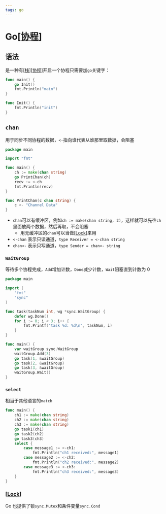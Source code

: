 ```yaml
---
tags: go
---
```


# Go[[协程]]

## 语法

是一种有[[栈]][[协程]]开启一个协程只需要加`go`关键字：

```go
func main() {
    go Init()
    fmt.Println("main")
}

func Init() {
    fmt.Println("init")
}
```

## `chan`

用于同步不同协程的数据，`<-`指向谁代表从谁那里取数据，会阻塞

```Go
package main

import "fmt"

func main() {
    ch := make(chan string)
    go PrintChan(ch)
    recv := <-ch
    fmt.Println(recv)
}

func PrintChan(c chan string) {
    c <- "Channel Data"
}

```

- `chan`可以有缓冲区，例如`ch := make(chan string, 2)`，这样就可以先往`ch`里面放两个数据，然后再取，不会阻塞
  - 用无缓冲区的`chan`可以当做[[Lock]]来用
- `<-chan` 表示只读通道，`type Receiver = <-chan string`
- `chan<-` 表示只写通道，`type Sender = chan<- string`

### `WaitGroup`

等待多个协程完成，`Add`增加计数，`Done`减少计数，`Wait`阻塞直到计数为 0

```go
package main

import (
    "fmt"
    "sync"
)

func task(taskNum int, wg *sync.WaitGroup) {
    defer wg.Done()
    for i := 0; i < 3; i++ {
        fmt.Printf("task %d: %d\n", taskNum, i)
    }
}

func main() {
    var waitGroup sync.WaitGroup
    waitGroup.Add(3)
    go task(1, &waitGroup)
    go task(2, &waitGroup)
    go task(3, &waitGroup)
    waitGroup.Wait()
}
```

### `select`

相当于其他语言的`match`

```go
func main() {
    ch1 := make(chan string)
    ch2 := make(chan string)
    ch3 := make(chan string)
    go task1(ch1)
    go task2(ch2)
    go task3(ch3)
    select {
        case message1 := <-ch1:
            fmt.Println("ch1 received:", message1)
        case message2 := <-ch2:
            fmt.Println("ch2 received:", message2)
        case message3 := <-ch3:
            fmt.Println("ch3 received:", message3)
    }
}
```

### [[Lock]]

Go 也提供了锁`sync.Mutex`和条件变量`sync.Cond`

[//begin]: # "Autogenerated link references for markdown compatibility"
[协程]: ../python/multitasks/协程.md "协程"
[栈]: ../algorithm/data_structure/栈.md "栈"
[Lock]: <../operating system/并发/Lock.md> "Lock"
[//end]: # "Autogenerated link references"

